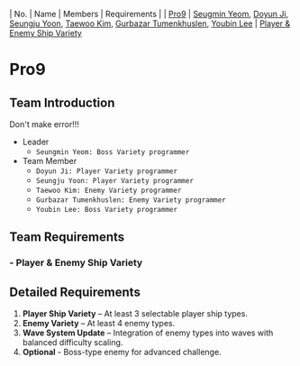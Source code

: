 | No. | Name                                | Members                           | Requirements      |
| [Pro9](https://github.com/onlymi/Pro9_SWD) | [Seugmin Yeom](https://github.com/onlymi), [Doyun Ji](https://github.com/chadromania), [Seungju Yoon](https://github.com/t-fox688), [Taewoo Kim](https://github.com/rfik), [Gurbazar Tumenkhuslen](https://github.com/tumee1123), [Youbin Lee](https://github.com/mangman4) | [Player & Enemy Ship Variety](teams/Pro9.md)
# Pro9
## Team Introduction
Don't make error!!!
- Leader
    - `Seungmin Yeom: Boss Variety programmer`
- Team Member
    - `Doyun Ji: Player Variety programmer`
    - `Seungju Yoon: Player Variety programmer`
    - `Taewoo Kim: Enemy Variety programmer`
    - `Gurbazar Tumenkhuslen: Enemy Variety programmer`
    - `Youbin Lee: Boss Variety programmer`
## Team Requirements
### - Player & Enemy Ship Variety
## Detailed Requirements
1. **Player Ship Variety** – At least 3 selectable player ship types.
2. **Enemy Variety** – At least 4 enemy types.
4. **Wave System Update** – Integration of enemy types into waves with balanced difficulty scaling.
6. **Optional** - Boss-type enemy for advanced challenge.
